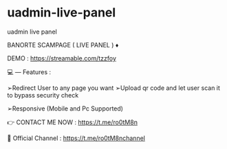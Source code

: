 # uadmin-live-panel
uadmin live panel


BANORTE SCAMPAGE ( LIVE PANEL ) ♦️


DEMO : https://streamable.com/tzzfoy

💻 — Features :

➢Redirect User to any page you want 
➢Upload qr code and let user scan it to bypass security check 

➢Responsive (Mobile and Pc Supported) 


👉 CONTACT ME NOW : https://t.me/ro0tM8n

📌 Official Channel : https://t.me/ro0tM8nchannel
